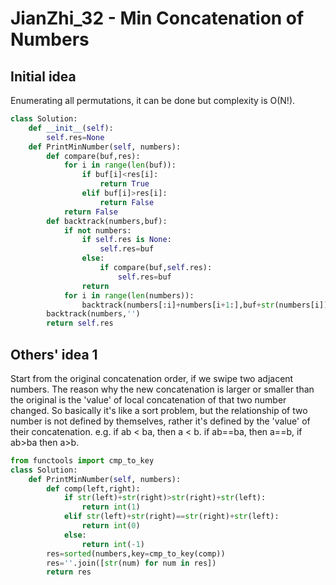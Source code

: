 # JianZhi_32 - Min Concatenation of Numbers

## Initial idea
Enumerating all permutations, it can be done but complexity is O(N!).

```python
class Solution:
    def __init__(self):
        self.res=None
    def PrintMinNumber(self, numbers):
        def compare(buf,res):
            for i in range(len(buf)):
                if buf[i]<res[i]:
                    return True
                elif buf[i]>res[i]:
                    return False
            return False
        def backtrack(numbers,buf):
            if not numbers:
                if self.res is None:
                    self.res=buf
                else: 
                    if compare(buf,self.res):
                        self.res=buf
                return
            for i in range(len(numbers)):
                backtrack(numbers[:i]+numbers[i+1:],buf+str(numbers[i]))
        backtrack(numbers,'')
        return self.res
```

## Others' idea 1
Start from the original concatenation order, if we swipe two adjacent numbers. The reason why the new concatenation is larger or smaller than the original is the 'value' of local concatenation of that two number changed. So basically it's like a sort problem, but the relationship of two number is not defined by themselves, rather it's defined by the 'value' of their concatenation. e.g. if ab < ba, then a < b. if ab==ba, then a==b, if ab>ba then a>b.

```python
from functools import cmp_to_key
class Solution:
    def PrintMinNumber(self, numbers):
        def comp(left,right):
            if str(left)+str(right)>str(right)+str(left):
                return int(1)
            elif str(left)+str(right)==str(right)+str(left):
                return int(0)
            else:
                return int(-1)
        res=sorted(numbers,key=cmp_to_key(comp))
        res=''.join([str(num) for num in res])
        return res
```